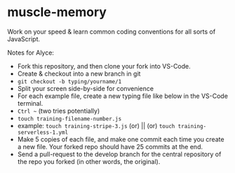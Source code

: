 # muscle-memory
Work on your speed &amp; learn common coding conventions for all sorts of JavaScript.

Notes for Alyce:

- Fork this repository, and then clone your fork into VS-Code.
- Create & checkout into a new branch in git
- `git checkout -b typing/yourname/1`
- Split your screen side-by-side for convenience
- For each example file, create a new typing file like below in the VS-Code terminal.
- `Ctrl ~` (two tries potentially)
- `touch training-filename-number.js` 
- example: `touch training-stripe-3.js` (or) || (or) `touch training-serverless-1.yml`
- Make 5 copies of each file, and make one commit each time you create a new file. Your forked repo should have 25 commits at the end.
- Send a pull-request to the develop branch for the central repository of the repo you forked (in other words, the original).
